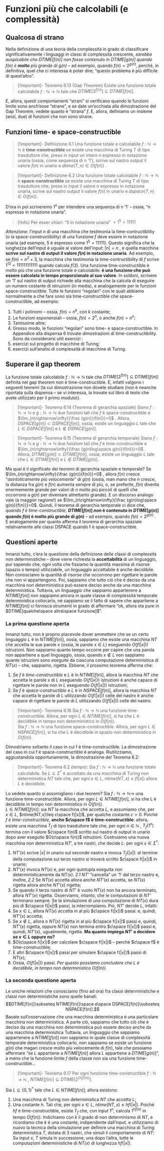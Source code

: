 # Funzioni più che calcolabili (e complessità)
## Qualcosa di strano
Nella definizione di una teoria della complessità in grado di classificare significativamente i linguaggi in classi di complessità crescente, *sarebbe auspicabile che $DTIME[f(n)]$ non fosse contenuto in $DTIME[g(n)]$ quando  $f(n)$ è **molto** più grande di $g(n)$* – ad esempio, quando $f (n) = 2^{g(n)}$, perché, in definitiva, quel che ci interessa è poter dire; “questo problema è più difficile di quest’altro”.
>[!important]- Teorema 6.13 (Gap Theorem) 
>Esiste una funzione totale calcolabile $f:\mathbb N\rightarrow\mathbb N$  tale che $DTIME[2^{f(n)}]\subseteq DTIME[f(n)]$. 

E, allora, questi comportamenti “strani” si verificano quando le funzioni limite sono anch’esse “strane”, e se date un’occhiata alla dimostrazione del Gap Theorem, vedete quanto è “strana” $f$. E, allora, definiamo un insieme (anzi, due) di funzioni che non sono strane.
## Funzioni time- e space-constructible
>[!important]- Definizione 6.1 
>Una funzione totale e calcolabile $f:\mathbb N\rightarrow\mathbb N$  è **time-constructible** se esiste una macchina di Turing $T$ di tipo trasduttore che, preso in input un intero $n$ espresso in notazione unaria (ossia, come sequenza di n ‘1’), scrive sul nastro output il valore $f(n)$ in unario e $dtime(T,n)\in O(f(n))$ . 

>[!important]- Definizione 6.2 
>Una funzione totale calcolabile $f:\mathbb N\rightarrow\mathbb N$ è **space-constructible** se esiste una macchina di Turing $T$ di tipo trasduttore che, preso in input il valore $n$ espresso in notazione unaria, scrive sul nastro output il valore $f(n)$ in unario e $dspace(T,n)\in O(f(n))$. 

D’ora in poi scriveremo $1^n$ per intendere una sequenza di n ’1’ – ossia, “n espresso in notazione unaria”.

>[!info] 
>Per esser chiari: “5 in notazione unaria” $= 1^5 = 11111$

*Attenzione*: l’input $n$ di una macchina che testimonia la time-contructibility (o la space-constructibility) di una funzione $f$ deve essere in notazione unaria (ad esempio, 5 è espresso come $1^5 = 11111$). Questo significa che la lunghezza dell’input è uguale al valore dell’input: $|n| = n$ , e quella macchina **scrive sul nastro di output il valore $f(n)$ in notazione unaria**.
Ad esempio, se $f(n)=n^2+3$, la macchina che testimonia la time-contructibility di $f$ scrive $1^{12} = 111111111111$ quando calcola $f(3)$.
Una funzione time-constructible è molto più che una funzione totale e calcolabile: **è una funzione che può essere calcolata in tempo proporzionale al suo valore**. In soldoni, scrivere un ‘1’ sul nastro di output richiede alla macchina che la calcola di eseguire un numero costante di istruzioni (in media), e analogamente per le funzioni space-constructible.
Tutte le funzioni “regolari” con le quali abbiamo normalmente a che fare sono sia time-constructible che space-constructible, ad esempio:
1. Tutti i polinomi – ossia, $f(n) = n^k$, con k costante;
2. Le funzioni esponenziali – ossia, $f(n) = 2^n$, o anche $f(n) = n^n$; 
3. Tantissime altre;
4. Grosso modo, le funzioni “regolari” sono time- e space-constructible.
In Appendice alla dispensa 6 trovate dimostrazioni di time-constructibility. 
Sono da considerarsi utili esercizi :
1. esercizi sul progetto di macchine di Turing;
2. esercizi sull’analisi di complessità di macchine di Turing.
## Superare il gap theorem
La funzione totale calcolabile $f:\mathbb N\rightarrow\mathbb N$ tale che $DTIME[ 2^{f(n)} ]\subseteq DTIME[f(n)]$ definita nel gap theorem non è time-constructible.
E, infatti valgono i seguenti teoremi (la cui dimostrazione non dovete studiare (non è neanche riportata sulla dispensa – se vi interessa, la trovate sul libro di testo che avete utilizzato per il primo modulo)).
>[!important]- Teorema 6.14 (Teorema di gerarchia spaziale) 
>Siano $f:\mathbb N\rightarrow\mathbb N$  e $g:\mathbb N\rightarrow\mathbb N$ due funzioni tali che $f$ è space-constructible  e $\lim_{n\rightarrow\infty}{\frac {g(n)}{f(n)}}=0$ . 
>Allora, $DSPACE[g(n)]\subset DSPACE[ f (n)]$, ossia, esiste un linguaggio $L$ tale che	$L\in DSPACE[ f(n)]$ e $L\not\in DSPACE[ g(n)]$. 

>[!important]- Teorema 6.15 (Teorema di gerarchia temporale) 
>Siano $f:\mathbb N\rightarrow\mathbb N$  e $g:\mathbb N\rightarrow\mathbb N$ due funzioni tali che $f$ è time-constructible  e $\lim_{n\rightarrow\infty}{\frac {g(n)log\space g(n)}{f(n)}}=0$ . 
>Allora, $DTIME[g(n)]\subset DTIME[ f (n)]$, ossia, esiste un linguaggio $L$ tale che	$L\in DTIME[ f(n)]$ e $L\not\in DTIME[ g(n)]$. 

Ma qual è il significato dei teoremi di gerarchia spaziale e temporale?
Se $\lim_{n\rightarrow\infty}{\frac {g(n)}{f(n)}}=0$ , allora $f$(n) cresce “*asintoticamente più velocemente*” di $g(n)$ (ossia, man mano che $n$ cresce, la distanza fra $g(n)$ e $f(n)$ aumenta sempre di più, o, se preferite, $f(n)$ diventa enormemente grande per valori di $n$ molto più piccoli di quelli che occorrono a $g(n)$ per diventare altrettanto grande).
E un discorso analogo vale (a maggior ragione!) se $\lim_{n\rightarrow\infty}{\frac {g(n)log\space g(n)}{f(n)}}=0$.
Quindi, il teorema di gerarchia temporale ci dice che, *quando f è time-constructible*, **$DTIME[f(n)]$ *non* è contenuto in $DTIME[g(n)]$ quando  $f(n)$ è molto più grande di $g(n)$** – ad esempio, quando $f (n) = 2^{g(n)}$ .
E analogamente per quanto afferma il teorema di gerarchia spaziale relativamente alle classi DSPACE quando f è space-constructible.
## Questioni aperte
Innanzi tutto, c’era la questione della definizione delle classi di complessità non deterministiche – dove viene richiesta la **accettabilità** di un linguaggio, pur sapendo che, ogni volta che fissiamo la quantità massima di risorse (spazio o tempo) utilizzabile, un linguaggio accettabile è anche decidibile. Non conosciamo la quantità di risorse che occorrono per rigettare le parole che non vi appartengono.
Poi, sappiamo che tutto ciò che è deciso da una macchina non deterministica può essere deciso anche da una macchina deterministica.
Tuttavia, un linguaggio che sappiamo appartenere a $NTIME[f(n)]$ non sappiamo ancora in quale classe di complessità temporale deterministica collocarlo, né sappiamo se il fatto di sapere che appartiene a $NTIME[f(n)]$ ci fornisca strumenti in grado di affermare “ok, allora sta pure in $DTIME[qualche\space altra\space funzione]$”.
### La prima questione aperta
Innanzi tutto, non è proprio piacevole dover ammettere che se un certo linguaggio $L$ è in $NTIME[f(n)]$, ossia, sappiamo che esiste una macchina $NT$ che accetta le sue parole $x$ (ossia, le parole $x\in L$) eseguendo $O( f(|x|))$ istruzioni. Non sappiamo quanto tempo occorre per capire che una parola non appartiene a quel linguaggio, ossia, quando $x\not\in  L$ non sappiamo quante istruzioni sono eseguite da ciascuna computazione deterministica di $NT(x)$ – che, sappiamo, rigetta.
Ebbene, il prossimo teorema afferma che:
1. Se $f$ è *time-constructible* e $L$ è in $NTIME[f(n)]$, allora la macchina $NT$ che accetta le parole x di $L$ eseguendo $O(f(|x|))$ istruzioni è anche capace di rigettare le parole non in $L$ eseguendo $O(f(|x|))$ istruzioni;
2. Se $f$ è *space-constructible* e $L$ è in $NSPACE[f(n)]$, allora la macchina $NT$ che accetta le parole di $L$ utilizzando $O(f(|x|))$ celle del nastro è anche capace di rigettare le parole di $L$ utilizzando $O(f(|x|))$ celle del nastro.
>[!important]- Teorema 6.16 
>Sia $f:\mathbb N\rightarrow\mathbb N$  una funzione time-constructible. Allora, per ogni $L\in NTIME[ f (n)]$, si ha che $L$ è decidibile in tempo non deterministico in $O( f (n))$.  	
>Sia $f:\mathbb N\rightarrow\mathbb N$ una funzione space-constructible. Allora, per ogni $L\in NSPACE[ f (n)]$, si ha che L è decidibile in spazio non deterministico in $O( f (n))$. 

Dimostriamo soltanto il caso in cui f è time-constructible.
La dimostrazione del caso in cui f è space-constructible è analoga. 
Riutilizziamo, aggiustandola opportunamente, la dimostrazione del Teorema 6.2:
>[!important]- Teorema 6.2 (tempo): 
>Sia $f:\mathbb N\rightarrow\mathbb N$ una funzione totale calcolabile.
>Se $L\subseteq\Sigma^*$ è accettato da una macchina di  Turing non deterministica $NT$ tale che, per ogni $x\in L$, $ntime(NT,x)\leq f (|x|)$ allora $L$ è decidibile.

Lo vedete quanto si assomigliano i due teoremi?
Sia $f:\mathbb N\rightarrow\mathbb N→$  una funzione time-constructible. Allora, per ogni  $L\in NTIME[ f (n)]$, si ha che L è decidibile in tempo non deterministico in $O( f(n))$.	
$L\in NTIME[f(n)]$: sia $NT$ la macchina che accetta $L$, e assumiamo che, per $x\in L$, $ntime(NT,x)\leq c\space f(|x|)$, per qualche costante $c > 0$.
Poiché *$f$ è time-constructible*, **anche $c\space f$  è time-constructible**: allora, esiste una macchina $T_f$ di tipo trasduttore tale che, per ogni $n\in\mathbb N$ , $T_f(1^n)$ termina con il valore $c\space f(n)$ scritto sul nastro di output in unario dopo aver eseguito $O(c\space f(n))$ istruzioni.
Costruiamo una nuova macchina non deterministica $NT’$, a tre nastri, che decide $L$: per ogni $x\in\Sigma^*$:
1. $NT’(x)$ scrive $|x|$ in unario sul secondo nastro e invoca $T_f(|x|)$: al termine della computazione sul terzo nastro si troverà scritto $c\space f(|x|)$ in unario;
2. $NT’(x)$ invoca $NT(x)$ e, per ogni quintupla eseguita non deterministicamente da NT(x):
	*2.1* $NT’$ “cancella” un ‘1’ dal terzo nastro e, inoltre,
	*2.2* Se $NT(x)$ accetta allora anche $NT’(x)$ accetta, se $NT(x)$ rigetta allora anche $NT’(x)$ rigetta;
3. Se quando il terzo nastro di $NT’$ è vuoto $NT(x)$ non ha ancora terminato, allora $NT’(x)$ rigetta.
Osserviamo, intanto, che le computazioni di $NT’$ terminano sempre. 
Se la simulazione di una computazione di $NT(x)$ dura più di $c\space f(|x|)$ passi, la interrompiamo.
Poi, $NT’$ decide $L$, infatti:
1. Se $x\in L$, allora $NT(x)$ accetta in al più $c\space f(|x|)$ passi: e, quindi, $NT’(x)$ accetta;
2. Se $x\not\in L$, allora o $NT(x)$ rigetta in al più $c\space f(|x|)$ passi e, quindi, $NT’(x)$ rigetta, oppure $NT(x)$ non termina entro $c\space f(|x|)$ passi e, quindi, $NT’(x)$, ugualmente, rigetta.
**Ma quanto impiega $NT’$ a decidere se $x\in L$ oppure no?**
1. $O(c\space f(|x|)$ per calcolare $c\space f(|x|)$ – perché $c\space f$  è time-constructible;
2. E altri $c\space f(|x|)$ passi per simulare $c\space f(|x|)$ passi di $NT(x)$;
3. Ossia, $O(f(|x|))$ passi.
*Per questo possiamo concludere che L è decidibile, in tempo non       deterministico $O(f(n))$*.
### La seconda questione aperta
Le uniche relazioni che conosciamo (fino ad ora) fra classi deterministiche e classi non deterministiche sono quelle banali: $$DTIME[f(n)]\subseteq NTIME[f(n)]\space e\space DSPACE[f(n)]\subseteq NSPACE[f(n)].$$ Basate sull’osservazione che una macchina deterministica è una particolare macchina non deterministica.
A parte ciò, sappiamo che tutto ciò che è deciso da una macchina non deterministica può essere deciso anche da una macchina deterministica
Tuttavia, un linguaggio che sappiamo appartenere a $NTIME[f(n)]$ non sappiamo in quale classe di complessità temporale deterministica collocarlo, 
non sappiamo se esiste un funzione $g(n)$ che magari cresce molto più velocemente di $f(n)$, tale che possiamo affermare “se $L$ appartiene a $NTIME[f(n)]$ allora $L$ appartiene a $DTIME[g(n)]$”, a meno che la funzione limite $f$ della classe non sia una funzione time-constructible…
>[!important]- Teorema 6.17
>Per ogni funzione time-constructible $f:\mathbb N\rightarrow\mathbb N$ , $NTIME[ f (n)]\subseteq DTIME[ 2^{O( f (n))} ]$. 

Sia $L\subseteq\{0,1\}^*$ tale che $L\in NTIME[f(n)]$; allora esistono: 
1. Una macchina di Turing non deterministica $NT$ che accetta $L$; 
2. Una costante $h$. 
Tali che, per ogni $x\in L$, $ntime(NT,x)\leq hf(|x|)$.
Poiché $h f$ è time-constructible, esiste $T_f$ che, con input $1^n$, calcola $1^{hf(n)}$ in tempo $O( f(n))$. 
Indichiamo con $k$ il grado di non determinismo di $NT$, e ricordiamo che $k$ è una costante, indipendente dall’input, e utilizziamo di nuovo la tecnica della simulazione per definire una macchina di Turing deterministica $T$, dotata di 3 nastri, che simuli il comportamento di $NT$: 
Su input $x$, $T$ simula in successione, una dopo l’altra, tutte le computazioni deterministiche di $NT(x)$ di lunghezza $h f (|x|)$. 